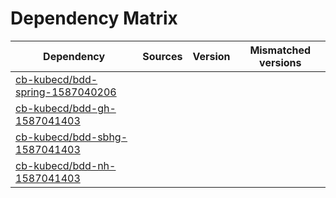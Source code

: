 # Dependency Matrix

Dependency | Sources | Version | Mismatched versions
---------- | ------- | ------- | -------------------
[cb-kubecd/bdd-spring-1587040206](https://github.com/cb-kubecd/bdd-spring-1587040206.git) |  | []() | 
[cb-kubecd/bdd-gh-1587041403](https://github.com/cb-kubecd/bdd-gh-1587041403.git) |  | []() | 
[cb-kubecd/bdd-sbhg-1587041403](https://github.com/cb-kubecd/bdd-sbhg-1587041403.git) |  | []() | 
[cb-kubecd/bdd-nh-1587041403](https://github.com/cb-kubecd/bdd-nh-1587041403.git) |  | []() | 
